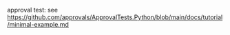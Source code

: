 approval test: see https://github.com/approvals/ApprovalTests.Python/blob/main/docs/tutorial/minimal-example.md
